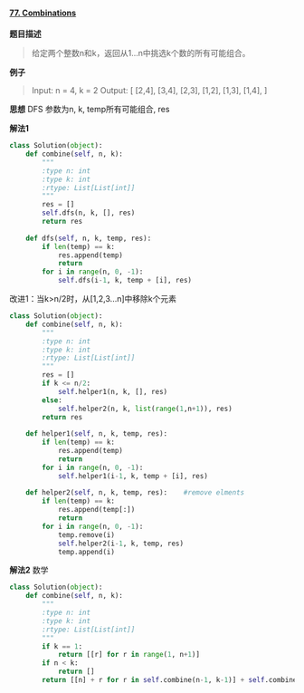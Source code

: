 #### [77. Combinations](https://leetcode.com/problems/combinations/)
**题目描述**
> 给定两个整数n和k，返回从1...n中挑选k个数的所有可能组合。

**例子**
> Input: n = 4, k = 2
Output:
[
  [2,4],
  [3,4],
  [2,3],
  [1,2],
  [1,3],
  [1,4],
]

**思想**
DFS
参数为n, k, temp所有可能组合, res

**解法1**
```python
class Solution(object):
    def combine(self, n, k):
        """
        :type n: int
        :type k: int
        :rtype: List[List[int]]
        """
        res = []
        self.dfs(n, k, [], res)
        return res
    
    def dfs(self, n, k, temp, res):
        if len(temp) == k:
            res.append(temp)
            return
        for i in range(n, 0, -1):
            self.dfs(i-1, k, temp + [i], res)
```
改进1：当k>n/2时，从[1,2,3...n]中移除k个元素
```python
class Solution(object):
    def combine(self, n, k):
        """
        :type n: int
        :type k: int
        :rtype: List[List[int]]
        """
        res = []
        if k <= n/2:
            self.helper1(n, k, [], res)
        else:
            self.helper2(n, k, list(range(1,n+1)), res)
        return res
        
    def helper1(self, n, k, temp, res):
        if len(temp) == k:
            res.append(temp)
            return
        for i in range(n, 0, -1):
            self.helper1(i-1, k, temp + [i], res)
    
    def helper2(self, n, k, temp, res):    #remove elments
        if len(temp) == k:
            res.append(temp[:])
            return
        for i in range(n, 0, -1):
            temp.remove(i)
            self.helper2(i-1, k, temp, res)
            temp.append(i)
```
**解法2**
数学
```python
class Solution(object):
    def combine(self, n, k):
        """
        :type n: int
        :type k: int
        :rtype: List[List[int]]
        """
        if k == 1:
            return [[r] for r in range(1, n+1)]
        if n < k:
            return []
        return [[n] + r for r in self.combine(n-1, k-1)] + self.combine(n-1, k)
```